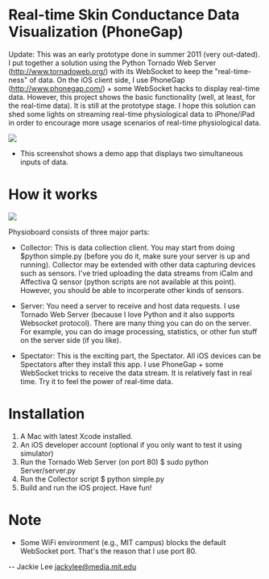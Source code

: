 Real-time Skin Conductance Data Visualization (PhoneGap)
============
Update: This was an early prototype done in summer 2011 (very out-dated). I put together a solution using the Python Tornado Web Server (http://www.tornadoweb.org/) with its WebSocket to keep the "real-time-ness" of data. On the iOS client side, I use PhoneGap (http://www.phonegap.com/) + some WebSocket hacks to display real-time data. However, this project shows the basic functionality (well, at least, for the real-time data). It is still at the prototype stage. I hope this solution can shed some lights on streaming real-time physiological data to iPhone/iPad in order to encourage more usage scenarios of real-time physiological data. 

[![](https://github.com/jackylee0424/Physioboard/raw/master/v1/physioboard-screenshot.jpg)](https://github.com/jackylee0424/Physioboard/raw/master/v1/physioboard-screenshot.jpg)

* This screenshot shows a demo app that displays two simultaneous inputs of data.


How it works
============
[![](https://github.com/jackylee0424/Physioboard/raw/master/v1/physioboard-diagram.jpg)](https://github.com/jackylee0424/Physioboard/raw/master/v1/physioboard-diagram.jpg)

Physioboard consists of three major parts:

* Collector: 
This is data collection client. You may start from doing $python simple.py (before you do it, make sure your server is up and running). Collector may be extended with other data capturing devices such as sensors. I've tried uploading the data streams from iCalm and Affectiva Q sensor (python scripts are not available at this point). However, you should be able to incorperate other kinds of sensors. 

* Server:
You need a server to receive and host data requests. I use Tornado Web Server (because I love Python and it also supports Websocket protocol). There are many thing you can do on the server. For example, you can do image processing, statistics, or other fun stuff on the server side (if you like). 

* Spectator:
This is the exciting part, the Spectator. All iOS devices can be Spectators after they install this app. I use PhoneGap + some WebSocket tricks to receive the data stream. It is relatively fast in real time. Try it to feel the power of real-time data.


Installation
=============
1. A Mac with latest Xcode installed.
2. An iOS developer account (optional if you only want to test it using simulator)
3. Run the Tornado Web Server (on port 80) $ sudo python Server/server.py
4. Run the Collector script $ python simple.py
5. Build and run the iOS project. Have fun!


Note
=============
* Some WiFi environment (e.g., MIT campus) blocks the default WebSocket port. That's the reason that I use port 80.

-- 
Jackie Lee
jackylee@media.mit.edu
